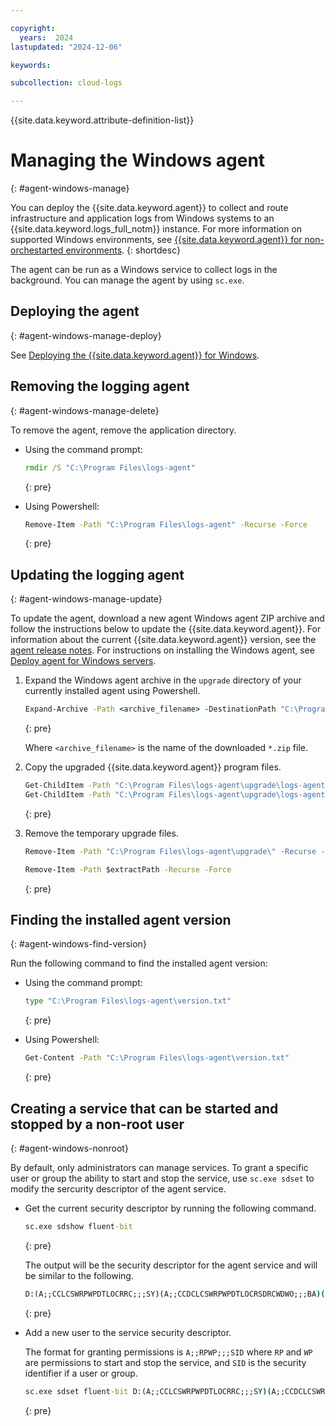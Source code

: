 ```yaml
---

copyright:
  years:  2024
lastupdated: "2024-12-06"

keywords:

subcollection: cloud-logs

---
```


{{site.data.keyword.attribute-definition-list}}


# Managing the Windows agent
{: #agent-windows-manage}

You can deploy the {{site.data.keyword.agent}} to collect and route infrastructure and application logs from Windows systems to an {{site.data.keyword.logs_full_notm}} instance. For more information on supported Windows environments, see [{{site.data.keyword.agent}} for non-orchestarted environments](/docs/cloud-logs?topic=cloud-logs-agent-about#agent-about-std).
{: shortdesc}

The agent can be run as a Windows service to collect logs in the background. You can manage the agent by using `sc.exe`.


## Deploying the agent
{: #agent-windows-manage-deploy}

See [Deploying the {{site.data.keyword.agent}} for Windows](/docs/cloud-logs?topic=cloud-logs-agent-windows).

## Removing the logging agent
{: #agent-windows-manage-delete}

To remove the agent, remove the application directory.

   * Using the command prompt:

     ```bat
     rmdir /S "C:\Program Files\logs-agent"
     ```
     {: pre}

   * Using Powershell:

     ```bat
     Remove-Item -Path "C:\Program Files\logs-agent" -Recurse -Force
     ```
     {: pre}



## Updating the logging agent
{: #agent-windows-manage-update}

To update the agent, download a new agent Windows agent ZIP archive and follow the instructions below to update the {{site.data.keyword.agent}}. For information about the current {{site.data.keyword.agent}} version, see the [agent release notes](/docs/cloud-logs?topic=cloud-logs-release-notes-agent). For instructions on installing the Windows agent, see [Deploy agent for Windows servers](/docs/cloud-logs?topic=cloud-logs-agent-windows-deploy-step3).

1. Expand the Windows agent archive in the `upgrade` directory of your currently installed agent using Powershell.

     ```bat
     Expand-Archive -Path <archive_filename> -DestinationPath "C:\Program Files\logs-agent\upgrade"
     ```
     {: pre}

   Where `<archive_filename>` is the name of the downloaded `*.zip` file.

2. Copy the upgraded {{site.data.keyword.agent}} program files.

    ```bat
    Get-ChildItem -Path "C:\Program Files\logs-agent\upgrade\logs-agent\bin" -Include *.exe,*.dll -File -Recurse | Copy-Item -Destination "C:\Program Files\logs-agent\bin" -Force
    Get-ChildItem -Path "C:\Program Files\logs-agent\upgrade\logs-agent\version.txt"  -File -Recurse | Copy-Item -Destination "C:\Program Files\logs-agent\version.txt" -Force
    ```
    {: pre}

3. Remove the temporary upgrade files.

    ```bat
    Remove-Item -Path "C:\Program Files\logs-agent\upgrade\" -Recurse -Force

    Remove-Item -Path $extractPath -Recurse -Force
    ```
    {: pre}


## Finding the installed agent version
{: #agent-windows-find-version}

Run the following command to find the installed agent version:

   * Using the command prompt:

     ```bat
     type "C:\Program Files\logs-agent\version.txt"
     ```
     {: pre}
 
   * Using Powershell:

     ```bat
     Get-Content -Path "C:\Program Files\logs-agent\version.txt"
     ```
     {: pre}


## Creating a service that can be started and stopped by a non-root user
{: #agent-windows-nonroot}

By default, only administrators can manage services. To grant a specific user or group the ability to start and stop the service, use `sc.exe sdset` to modify the sercurity descriptor of the agent service.

   * Get the current security descriptor by running the following command.

     ```bat
     sc.exe sdshow fluent-bit
     ```
     {: pre}

     The output will be the security descriptor for the agent service and will be similar to the following.

     ```bat
     D:(A;;CCLCSWRPWPDTLOCRRC;;;SY)(A;;CCDCLCSWRPWPDTLOCRSDRCWDWO;;;BA)(A; ;CCLCSWLOCRRC;;;IU)(A;;CCLCSWLOCRRC;;;SU)S:(AU;FA;CCDCLCSWRPWPDTLOCRSDRCWDWO;;;WD)
     ```
     {: pre}

   * Add a new user to the service security descriptor.

     The format for granting permissions is `A;;RPWP;;;SID` where `RP` and `WP` are permissions to start and stop the service, and `SID` is the security identifier if a user or group.

     ```bat
     sc.exe sdset fluent-bit D:(A;;CCLCSWRPWPDTLOCRRC;;;SY)(A;;CCDCLCSWRPWPDTLOCRSDRCWDWO;;;BA)(A;;CCLCSWLOCRRC;;;IU)(A;;CCLCSWLOCRRC;;;SU)S:(AU;FA;CCDCLCSWRPWPDTLOCRSDRCWDWO;;;WD)(A;;RPWP;;;S-1-5-21-USER_SID)
     ```
     {: pre}
